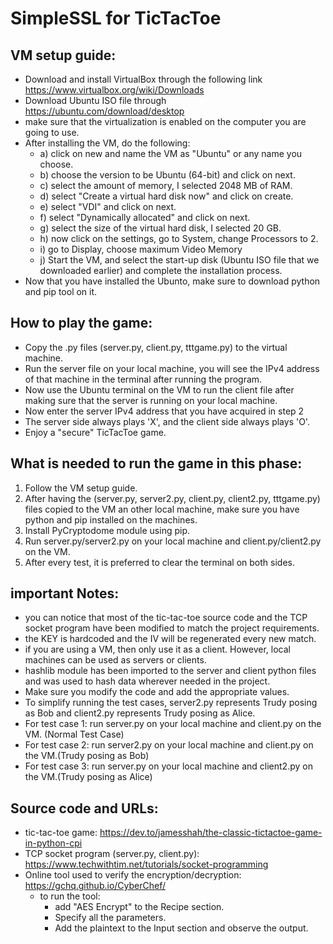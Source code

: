 
# SimpleSSL for TicTacToe

## VM setup guide:
- Download and install VirtualBox through the following link https://www.virtualbox.org/wiki/Downloads
- Download Ubuntu ISO file through https://ubuntu.com/download/desktop
- make sure that the virtualization is enabled on the computer you are going to use.
- After installing the VM, do the following:
	- a) click on new and name the VM as "Ubuntu" or any name you choose.
	- b) choose the version to be Ubuntu (64-bit) and click on next.
	- c) select the amount of memory, I selected 2048 MB of RAM.
	- d) select "Create a virtual hard disk now" and click on create.
	- e) select "VDI" and click on next.
	- f) select "Dynamically allocated" and click on next.
	- g) select the size of the virtual hard disk, I selected 20 GB.
	- h) now click on the settings, go to System, change Processors to 2.
	- i) go to Display, choose maximum Video Memory
	- j) Start the VM, and select the start-up disk (Ubuntu ISO file that we downloaded earlier)
	   and complete the installation process.
- Now that you have installed the Ubunto, make sure to download python and pip tool on it.

## How to play the game:
- Copy the .py files (server.py, client.py, tttgame.py) to the virtual machine.
- Run the server file on your local machine, you will see the IPv4 address of that machine in the terminal after running the program.
- Now use the Ubuntu terminal on the VM to run the client file after making sure that the server is running on your local machine.
- Now enter the server IPv4 address that you have acquired in step 2
- The server side always plays 'X', and the client side always plays 'O'.
- Enjoy a "secure" TicTacToe game.

## What is needed to run the game in this phase:
1. Follow the VM setup guide.
2. After having the (server.py, server2.py, client.py, client2.py, tttgame.py) files copied to the VM an other local machine, make sure you have python and pip installed on the machines.
3. Install PyCryptodome module using pip.
4. Run server.py/server2.py on your local machine and client.py/client2.py on the VM.
5. After every test, it is preferred to clear the terminal on both sides.

## important Notes:
- you can notice that most of the tic-tac-toe source code and the TCP socket program have been modified to match the project requirements.
- the KEY is hardcoded and the IV will be regenerated every new match.
- if you are using a VM, then only use it as a client. However, local machines can be used as servers or clients.
- hashlib module has been imported to the server and client python files and was used to hash data wherever needed in the project.
- Make sure you modify the code and add the appropriate	values.
- To simplify running the test cases, server2.py represents Trudy posing as Bob and client2.py represents Trudy posing as Alice.
- For test case 1: run server.py on your local machine and client.py on the VM.	(Normal Test Case)
- For test case 2: run server2.py on your local machine and client.py on the VM.(Trudy posing as Bob)
- For test case 3: run server.py on your local machine and client2.py on the VM.(Trudy posing as Alice)

## Source code and URLs:
- tic-tac-toe game: https://dev.to/jamesshah/the-classic-tictactoe-game-in-python-cpi
- TCP socket program (server.py, client.py): https://www.techwithtim.net/tutorials/socket-programming
- Online tool used to verify the encryption/decryption: https://gchq.github.io/CyberChef/
	* to run the tool:
		- add "AES Encrypt" to the Recipe section.
		- Specify all the parameters.
		- Add the plaintext to the Input section and observe the output.


